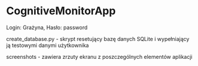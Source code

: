 # CognitiveMonitorApp
Login: Grażyna,
Hasło: password

create_database.py - skrypt resetujący bazę danych SQLite i wypełniający ją testowymi danymi użytkownika

screenshots - zawiera zrzuty ekranu z poszczególnych elementów aplikacji

